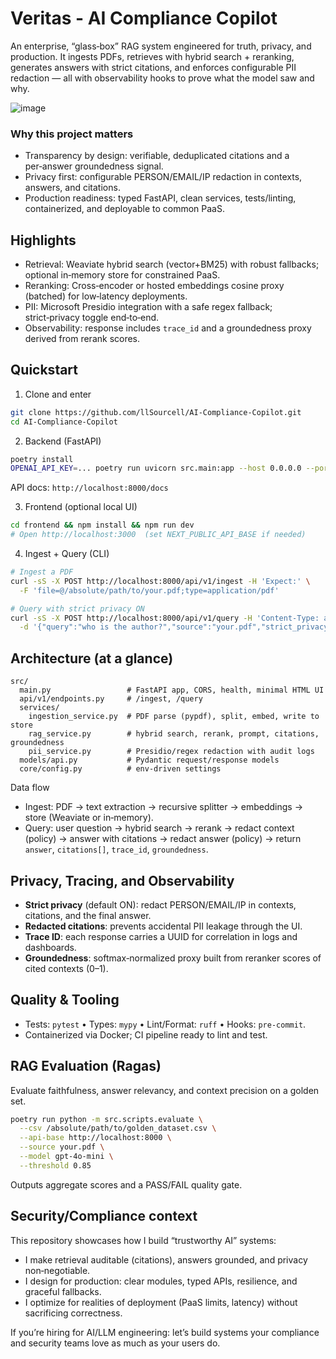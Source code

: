 # Veritas - AI Compliance Copilot

An enterprise, “glass‑box” RAG system engineered for truth, privacy, and production. It ingests PDFs, retrieves with hybrid search + reranking, generates answers with strict citations, and enforces configurable PII redaction — all with observability hooks to prove what the model saw and why.

![image](https://i.imgur.com/BUE3b7B.png)

### Why this project matters
- Transparency by design: verifiable, deduplicated citations and a per‑answer groundedness signal.
- Privacy first: configurable PERSON/EMAIL/IP redaction in contexts, answers, and citations.
- Production readiness: typed FastAPI, clean services, tests/linting, containerized, and deployable to common PaaS.

## Highlights
- Retrieval: Weaviate hybrid search (vector+BM25) with robust fallbacks; optional in‑memory store for constrained PaaS.
- Reranking: Cross‑encoder or hosted embeddings cosine proxy (batched) for low‑latency deployments.
- PII: Microsoft Presidio integration with a safe regex fallback; strict‑privacy toggle end‑to‑end.
- Observability: response includes `trace_id` and a groundedness proxy derived from rerank scores.

## Quickstart

1) Clone and enter
```bash
git clone https://github.com/llSourcell/AI-Compliance-Copilot.git
cd AI-Compliance-Copilot
```

2) Backend (FastAPI)
```bash
poetry install
OPENAI_API_KEY=... poetry run uvicorn src.main:app --host 0.0.0.0 --port 8000
```
API docs: `http://localhost:8000/docs`

3) Frontend (optional local UI)
```bash
cd frontend && npm install && npm run dev
# Open http://localhost:3000  (set NEXT_PUBLIC_API_BASE if needed)
```

4) Ingest + Query (CLI)
```bash
# Ingest a PDF
curl -sS -X POST http://localhost:8000/api/v1/ingest -H 'Expect:' \
  -F 'file=@/absolute/path/to/your.pdf;type=application/pdf'

# Query with strict privacy ON
curl -sS -X POST http://localhost:8000/api/v1/query -H 'Content-Type: application/json' \
  -d '{"query":"who is the author?","source":"your.pdf","strict_privacy":true}'
```

## Architecture (at a glance)
```
src/
  main.py                 # FastAPI app, CORS, health, minimal HTML UI
  api/v1/endpoints.py     # /ingest, /query
  services/
    ingestion_service.py  # PDF parse (pypdf), split, embed, write to store
    rag_service.py        # hybrid search, rerank, prompt, citations, groundedness
    pii_service.py        # Presidio/regex redaction with audit logs
  models/api.py           # Pydantic request/response models
  core/config.py          # env-driven settings
```

Data flow
- Ingest: PDF → text extraction → recursive splitter → embeddings → store (Weaviate or in‑memory).
- Query: user question → hybrid search → rerank → redact context (policy) → answer with citations → redact answer (policy) → return `answer`, `citations[]`, `trace_id`, `groundedness`.

## Privacy, Tracing, and Observability
- **Strict privacy** (default ON): redact PERSON/EMAIL/IP in contexts, citations, and the final answer.
- **Redacted citations**: prevents accidental PII leakage through the UI.
- **Trace ID**: each response carries a UUID for correlation in logs and dashboards.
- **Groundedness**: softmax‑normalized proxy built from reranker scores of cited contexts (0–1).

## Quality & Tooling
- Tests: `pytest` • Types: `mypy` • Lint/Format: `ruff` • Hooks: `pre‑commit`.
- Containerized via Docker; CI pipeline ready to lint and test.

## RAG Evaluation (Ragas)
Evaluate faithfulness, answer relevancy, and context precision on a golden set.
```bash
poetry run python -m src.scripts.evaluate \
  --csv /absolute/path/to/golden_dataset.csv \
  --api-base http://localhost:8000 \
  --source your.pdf \
  --model gpt-4o-mini \
  --threshold 0.85
```
Outputs aggregate scores and a PASS/FAIL quality gate.

## Security/Compliance context
This repository showcases how I build “trustworthy AI” systems:
- I make retrieval auditable (citations), answers grounded, and privacy non‑negotiable.
- I design for production: clear modules, typed APIs, resilience, and graceful fallbacks.
- I optimize for realities of deployment (PaaS limits, latency) without sacrificing correctness.

If you’re hiring for AI/LLM engineering: let’s build systems your compliance and security teams love as much as your users do.
